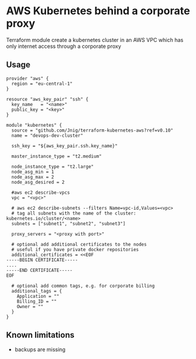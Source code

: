 AWS Kubernetes behind a corporate proxy
=======================================
Terraform module create a kubernetes cluster in an AWS VPC which has only internet access through a corporate proxy

Usage
-----

```hcl
provider "aws" {
  region = "eu-central-1"
}

resource "aws_key_pair" "ssh" {
  key_name   = "<name>"
  public_key = "<key>"
}

module "kubernetes" {
  source = "github.com/Jnig/terraform-kubernetes-aws?ref=v0.10"
  name = "devops-dev-cluster"

  ssh_key = "${aws_key_pair.ssh.key_name}"

  master_instance_type = "t2.medium"

  node_instance_type = "t2.large"
  node_asg_min = 1
  node_asg_max = 2
  node_asg_desired = 2

  #aws ec2 describe-vpcs
  vpc = "<vpc>"

  # aws ec2 describe-subnets --filters Name=vpc-id,Values=<vpc>
  # tag all subnets with the name of the cluster: kubernetes.io/cluster/<name>
  subnets = ["subnet1", "subnet2", "subnet3"]

  proxy_servers = "<proxy with port>"
  
  # optional add additional certificates to the nodes
  # useful if you have private docker repositories
  additional_certificates = <<EOF
-----BEGIN CERTIFICATE-----
....
-----END CERTIFICATE-----    
EOF

  # optional add common tags, e.g. for corporate billing
  additional_tags = {
    Application = ""
    Billing_ID = ""
    Owner = ""
  }
}
```

Known limitations
------------
* backups are missing
